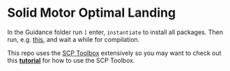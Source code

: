 # Solid Motor Optimal Landing

In the Guidance folder run `]` enter, `instantiate` to install all packages.
Then run, e.g. [this](src/6dof%20udotdot.ipynb), and wait a while for compilation.

This repo uses the [SCP Toolbox](https://github.com/dmalyuta/scp_traj_opt/tree/jgcd) extensively so you may want to check out this [**tutorial**](https://www.malyuta.name/optimization/tooling/2021/07/15/scp-tutorial.html) for how to use the SCP Toolbox.

